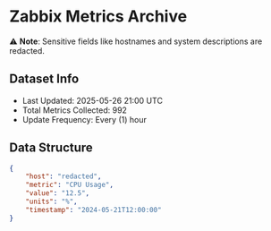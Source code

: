 # Zabbix Metrics Archive

⚠️ **Note**: Sensitive fields like hostnames and system descriptions are redacted.

## Dataset Info
- Last Updated: 2025-05-26 21:00 UTC
- Total Metrics Collected: 992
- Update Frequency: Every (1) hour

## Data Structure
```json
{
    "host": "redacted",
    "metric": "CPU Usage",
    "value": "12.5",
    "units": "%",
    "timestamp": "2024-05-21T12:00:00"
}
```
